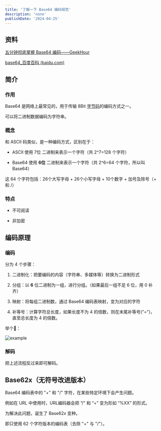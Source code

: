 ```yaml
---
title: '了解一下 Base64 编码规范'
description: 'none'
publishDate: '2024-04-25'
---
```


## 资料

[五分钟彻底掌握 Base64 编码——GeekHour](https://b23.tv/GOkWaSK)

[base64_百度百科 (baidu.com)](https://baike.baidu.com/item/base64/8545775?fr=ge_ala)

## 简介

### 作用

Base64 是网络上最常见的，用于传输 8Bit [字节码](https://baike.baidu.com/item/%E5%AD%97%E8%8A%82%E7%A0%81/9953683?fromModule=lemma_inlink)的编码方式之一。

可以将二进制数据编码为字符串。

### 概念

和 ASCII 码类似，是一种编码方式，区别在于：

- ASCII 使用 7位 二进制来表示一个字符（共 2^7=128 个字符）

- Base64 使用 **6位** 二进制来表示一个字符（共 2^6=64 个字符，所以叫 Base64）
  
  

这 64 个字符包括：26个大写字母 + 26个小写字母 + 10个数字 + 加号及除号（+ 和 /）

### 特点

- 不可阅读

- 非加密

## 编码原理

### 编码

分为 4 个步骤：

1. 二进制化：把要编码的内容（字符串、多媒体等）转换为二进制形式

2. 分组：以 **6** 位二进制为一组，进行分组。（如果最后一组不足 6 位，用 0 补齐）

3. 映射：将每组二进制数，通过 Base64 编码表映射，变为对应的字符

4. 补等号：计算字符总长度，如果长度不为 4 的倍数，则在末尾补等号("=")，直至总长度为 4 的倍数。
   
   

举个🌰：

![example](https://s2.loli.net/2024/04/25/MCOFXnr42AdWqBY.jpg)



### 解码

把上述流程反过来即可解码。



## Base62x（无符号改进版本）

Base64 编码表中的 "+" 和 "/" 字符，在某些特定环境下会产生问题。

例如在 URL 中使用时，URL编码器会把 “/” 和 “+” 变为形如 “%XX” 的形式。

为解决此问题，诞生了 Base62x 变种。

即只使用 62 个字符版本的编码表（去除 "+" 与 "/"）。
